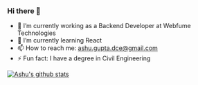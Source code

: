 ### Hi there 👋

- 🔭 I’m currently working as a Backend Developer at Webfume Technologies
- 🌱 I’m currently learning React
- 📫 How to reach me: ashu.gupta.dce@gmail.com
- ⚡ Fun fact: I have a degree in Civil Engineering

[![Ashu's github stats](https://github-readme-stats.vercel.app/api?username=ashu10832)](https://github.com/ashu10832)




<!--
**ashu10832/ashu10832** is a ✨ _special_ ✨ repository because its `README.md` (this file) appears on your GitHub profile.

Here are some ideas to get you started:

- 👯 I’m looking to collaborate on ...
- 🤔 I’m looking for help with ...
- 💬 Ask me about ...
- 😄 Pronouns: ...
-->
